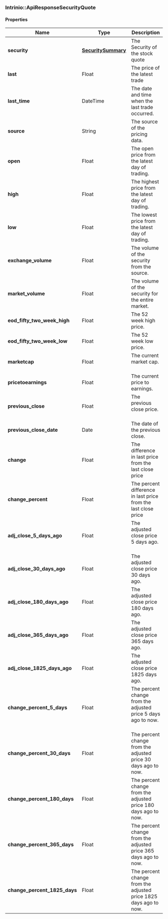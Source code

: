 

[//]: # (CLASS:Intrinio::ApiResponseSecurityQuote)

[//]: # (KIND:object)

### Intrinio::ApiResponseSecurityQuote

#### Properties

[//]: # (START_DEFINITION)

Name | Type | Description
------------ | ------------- | -------------
**security** | [**SecuritySummary**](SecuritySummary.md) | The Security of the stock quote &nbsp;
**last** | Float | The price of the latest trade &nbsp;
**last_time** | DateTime | The date and time when the last trade occurred. &nbsp;
**source** | String | The source of the pricing data. &nbsp;
**open** | Float | The open price from the latest day of trading. &nbsp;
**high** | Float | The highest price from the latest day of trading. &nbsp;
**low** | Float | The lowest price from the latest day of trading. &nbsp;
**exchange_volume** | Float | The volume of the security from the source. &nbsp;
**market_volume** | Float | The volume of the security for the entire market. &nbsp;
**eod_fifty_two_week_high** | Float | The 52 week high price. &nbsp;
**eod_fifty_two_week_low** | Float | The 52 week low price. &nbsp;
**marketcap** | Float | The current market cap. &nbsp;
**pricetoearnings** | Float | The current price to earnings. &nbsp;
**previous_close** | Float | The previous close price. &nbsp;
**previous_close_date** | Date | The date of the previous close. &nbsp;
**change** | Float | The difference in last price from the last close price &nbsp;
**change_percent** | Float | The percent difference in last price from the last close price &nbsp;
**adj_close_5_days_ago** | Float | The adjusted close price 5 days ago. &nbsp;
**adj_close_30_days_ago** | Float | The adjusted close price 30 days ago. &nbsp;
**adj_close_180_days_ago** | Float | The adjusted close price 180 days ago. &nbsp;
**adj_close_365_days_ago** | Float | The adjusted close price 365 days ago. &nbsp;
**adj_close_1825_days_ago** | Float | The adjusted close price 1825 days ago. &nbsp;
**change_percent_5_days** | Float | The percent change from the adjusted price 5 days ago to now. &nbsp;
**change_percent_30_days** | Float | The percent change from the adjusted price 30 days ago to now. &nbsp;
**change_percent_180_days** | Float | The percent change from the adjusted price 180 days ago to now. &nbsp;
**change_percent_365_days** | Float | The percent change from the adjusted price 365 days ago to now. &nbsp;
**change_percent_1825_days** | Float | The percent change from the adjusted price 1825 days ago to now. &nbsp;

[//]: # (END_DEFINITION)


[//]: # (CONTAINED_CLASS:Intrinio::SecuritySummary)



